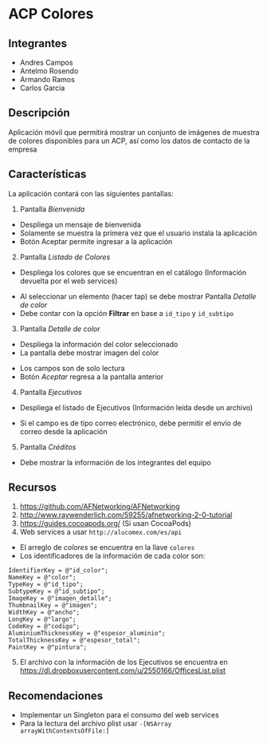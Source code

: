# ACP Colores

## Integrantes
* Andres Campos
* Antelmo Rosendo
* Armando Ramos
* Carlos Garcia

## Descripción
Aplicación móvil que permitirá mostrar un conjunto de imágenes de muestra de colores disponibles para un ACP, así como los datos de contacto de la empresa

## Características
La aplicación contará con las siguientes pantallas:

1. Pantalla *Bienvenida*
  * Despliega un mensaje de bienvenida
  * Solamente se muestra la primera vez que el usuario instala la aplicación
  * Botón Aceptar permite ingresar a la aplicación

2. Pantalla *Listado de Colores*
  - Despliega los colores que se encuentran en el catálogo (Información devuelta por el web services)
  * Al seleccionar un elemento (hacer tap) se debe mostrar Pantalla _Detalle de color_
  * Debe contar con la opción **Filtrar** en base a `id_tipo` y `id_subtipo`

3. Pantalla *Detalle de color*
  - Despliega la información del color seleccionado
  - La pantalla debe mostrar imagen del color
  * Los campos son de solo lectura
  * Botón _Aceptar_ regresa a la pantalla anterior
    
4. Pantalla *Ejecutivos*
  - Despliega el listado de Ejecutivos (Información leída desde un archivo)
  * Si el campo es de tipo correo electrónico, debe permitir el envío de correo desde la aplicación

5. Pantalla *Créditos*
  - Debe mostrar la información de los integrantes del equipo

## Recursos
1. https://github.com/AFNetworking/AFNetworking
2. http://www.raywenderlich.com/59255/afnetworking-2-0-tutorial
3. https://guides.cocoapods.org/ (Si usan CocoaPods)
4. Web services a usar `http://alucomex.com/es/api`
  - El arreglo de _colores_ se encuentra en la llave `colores`
  - Los identificadores de la información de cada color son:
  ```
IdentifierKey = @"id_color";
NameKey = @"color";
TypeKey = @"id_tipo";
SubtypeKey = @"id_subtipo";
ImageKey = @"imagen_detalle";
ThumbnailKey = @"imagen";
WidthKey = @"ancho";
LongKey = @"largo";
CodeKey = @"codigo";
AluminiumThicknessKey = @"espesor_aluminio";
TotalThicknessKey = @"espesor_total";
PaintKey = @"pintura";
  ```
5. El archivo con la información de los Ejecutivos se encuentra en https://dl.dropboxusercontent.com/u/2550166/OfficesList.plist

## Recomendaciones
* Implementar un Singleton para el consumo del web services
* Para la lectura del archivo plist usar `-[NSArray arrayWithContentsOfFile:]`
